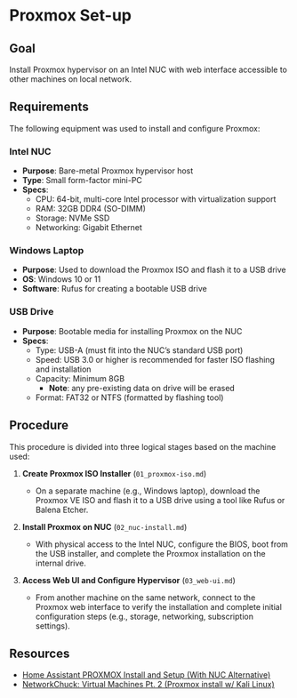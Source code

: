 # Proxmox Set-up

## Goal
Install Proxmox hypervisor on an Intel NUC with web interface accessible to other machines on local network.

## Requirements

The following equipment was used to install and configure Proxmox:

### Intel NUC

- **Purpose**: Bare-metal Proxmox hypervisor host
- **Type**: Small form-factor mini-PC
- **Specs**:
    - CPU: 64-bit, multi-core Intel processor with virtualization support
    - RAM: 32GB DDR4 (SO-DIMM)
    - Storage: NVMe SSD
    - Networking: Gigabit Ethernet

### Windows Laptop
- **Purpose**: Used to download the Proxmox ISO and flash it to a USB drive
- **OS**: Windows 10 or 11
- **Software**: Rufus for creating a bootable USB drive

### USB Drive
- **Purpose**: Bootable media for installing Proxmox on the NUC
- **Specs**:
    - Type: USB-A (must fit into the NUC’s standard USB port)
    - Speed: USB 3.0 or higher is recommended for faster ISO flashing and installation
    - Capacity: Minimum 8GB
        - **Note**: any pre-existing data on drive will be erased
    - Format: FAT32 or NTFS (formatted by flashing tool)

## Procedure

This procedure is divided into three logical stages based on the machine used:

1. **Create Proxmox ISO Installer** (`01_proxmox-iso.md`)
   - On a separate machine (e.g., Windows laptop), download the Proxmox VE ISO and flash it to a USB drive using a tool like Rufus or Balena Etcher.

2. **Install Proxmox on NUC** (`02_nuc-install.md`)
   - With physical access to the Intel NUC, configure the BIOS, boot from the USB installer, and complete the Proxmox installation on the internal drive.

3. **Access Web UI and Configure Hypervisor** (`03_web-ui.md`)
   - From another machine on the same network, connect to the Proxmox web interface to verify the installation and complete initial configuration steps (e.g., storage, networking, subscription settings).

## Resources

- [Home Assistant PROXMOX Install and Setup (With NUC Alternative)](https://youtu.be/PrKQkI53xys?si=JC_IZlWFhL1uaeTq)
- [NetworkChuck: Virtual Machines Pt. 2 (Proxmox install w/ Kali Linux)](https://youtu.be/_u8qTN3cCnQ?si=UvFvcBShyHxs4Y3O)
